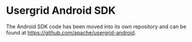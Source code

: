 # Usergrid Android SDK

The Android SDK code has been moved into its own repository and can be found 
at https://github.com/apache/usergrid-android.